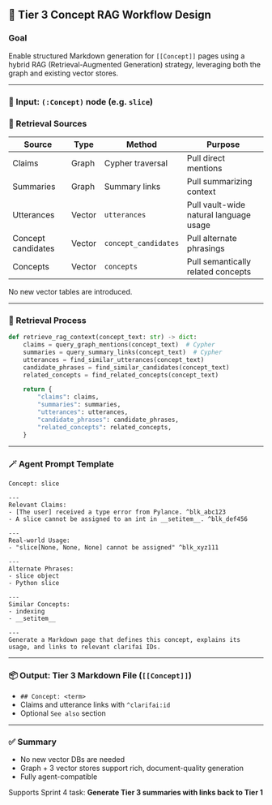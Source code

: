 ## 🧠 Tier 3 Concept RAG Workflow Design

### Goal
Enable structured Markdown generation for `[[Concept]]` pages using a hybrid RAG (Retrieval-Augmented Generation) strategy, leveraging both the graph and existing vector stores.

---

### 🎯 Input: `(:Concept)` node (e.g. `slice`)

### 🔁 Retrieval Sources

| Source              | Type      | Method                | Purpose                                 |
|---------------------|-----------|------------------------|-----------------------------------------|
| Claims              | Graph     | Cypher traversal       | Pull direct mentions                    |
| Summaries           | Graph     | Summary links          | Pull summarizing context                |
| Utterances          | Vector    | `utterances`    | Pull vault-wide natural language usage  |
| Concept candidates  | Vector    | `concept_candidates`   | Pull alternate phrasings                |
| Concepts            | Vector    | `concepts`             | Pull semantically related concepts      |

No new vector tables are introduced.

---

### 🔧 Retrieval Process

```python
def retrieve_rag_context(concept_text: str) -> dict:
    claims = query_graph_mentions(concept_text)  # Cypher
    summaries = query_summary_links(concept_text)  # Cypher
    utterances = find_similar_utterances(concept_text)
    candidate_phrases = find_similar_candidates(concept_text)
    related_concepts = find_related_concepts(concept_text)

    return {
        "claims": claims,
        "summaries": summaries,
        "utterances": utterances,
        "candidate_phrases": candidate_phrases,
        "related_concepts": related_concepts,
    }
```

---

### 🪄 Agent Prompt Template

```text
Concept: slice

---
Relevant Claims:
- [The user] received a type error from Pylance. ^blk_abc123
- A slice cannot be assigned to an int in __setitem__. ^blk_def456

---
Real-world Usage:
- "slice[None, None, None] cannot be assigned" ^blk_xyz111

---
Alternate Phrases:
- slice object
- Python slice

---
Similar Concepts:
- indexing
- __setitem__

---
Generate a Markdown page that defines this concept, explains its usage, and links to relevant clarifai IDs.
```

---

### 📦 Output: Tier 3 Markdown File (`[[Concept]]`)
- `## Concept: <term>`
- Claims and utterance links with `^clarifai:id`
- Optional `See also` section

---

### ✅ Summary
- No new vector DBs are needed
- Graph + 3 vector stores support rich, document-quality generation
- Fully agent-compatible

Supports Sprint 4 task: **Generate Tier 3 summaries with links back to Tier 1**
